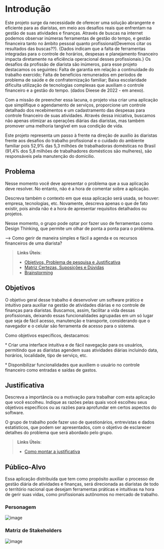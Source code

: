 # Introdução

Este projeto surge da necessidade de oferecer uma solução abrangente e eficiente para as diaristas, em meio aos desafios reais que enfrentam na gestão de suas atividades e finanças. Através de buscas na internet podemos observar inúmeras ferramentas de gestão do tempo, e gestão financeira tanto no âmbito pessoal quanto profissional(Devemos citar os resultados das buscas??).
{Dados indicam que a falta de ferramentas integradas para o controle de horários, despesas e planejamento financeiro impacta diretamente na eficiência operacional desses profissionais.} Os desafios da profissão de diarista são inúmeros, para esse projeto destacamos os seguintes:
Falta de garantia em relação a continuidade do trabalho exercido;
Falta de benefícios remunerados em períodos de problema de saúde e de confraternização familiar;
Baixa escolaridade dificulta utilização de tecnologias complexas que auxiliam o controle financeiro e a gestão do tempo. (dados Dieese de 2022 - em anexo).

Com a missão de preencher essa lacuna, o projeto visa criar uma aplicação que simplifique o agendamento de serviços, proporcione um controle detalhado dos recebimentos e um cadastramento das despesas para controle financeiro de suas atividades. Através dessa iniciativa, buscamos não apenas otimizar as operações diárias das diaristas, mas também promover uma melhoria tangível em sua condição de vida.

Este projeto representa um passo à frente na direção de auxílio às diaristas frente aos desafios do trabalho profissional e o cuidado do ambiente familiar pois 52,9% das 5,3 milhões de trabalhadoras domésticas no Brasil (91,4% dos 5,8 milhões de trabalhadores domésticos são mulheres),  são responsáveis pela manutenção do domicilio.

## Problema
Nesse momento você deve apresentar o problema que a sua aplicação deve  resolver. No entanto, não é a hora de comentar sobre a aplicação.

Descreva também o contexto em que essa aplicação será usada, se  houver: empresa, tecnologias, etc. Novamente, descreva apenas o que de  fato existir, pois ainda não é a hora de apresentar requisitos  detalhados ou projetos.

Nesse momento, o grupo pode optar por fazer uso  de ferramentas como Design Thinking, que permite um olhar de ponta a ponta para o problema.

--> Como gerir de maneira simples e fácil a agenda e os recursos financeiros de uma diarista?

> **Links Úteis**:
> - [Objetivos, Problema de pesquisa e Justificativa](https://medium.com/@versioparole/objetivos-problema-de-pesquisa-e-justificativa-c98c8233b9c3)
> - [Matriz Certezas, Suposições e Dúvidas](https://medium.com/educa%C3%A7%C3%A3o-fora-da-caixa/matriz-certezas-suposi%C3%A7%C3%B5es-e-d%C3%BAvidas-fa2263633655)
> - [Brainstorming](https://www.euax.com.br/2018/09/brainstorming/)

## Objetivos

O objetivo geral desse trabalho é desenvolver um software prático e intuitivo para auxiliar na gestão de atividades diárias e no controle de finanças para diaristas. Buscamos, assim, facilitar a vida dessas profissionais, deixando essas funcionalidades agrupadas em um só lugar que seja de fácil acesso, manutenção e transporte, considerando que o navegador e o celular são ferramenta de acesso para o sistema.

Como objetivos específicos, destacamos:

° Criar uma interface intuitiva e de fácil navegação para os usuários, permitindo que as diaristas agendem suas atividades diárias incluindo data, horários, localidade, tipo de serviço, etc.

° Disponibilizar funcionalidades que auxiliem o usuário no controle financeiro como entradas e saídas de gastos.

## Justificativa

Descreva a importância ou a motivação para trabalhar com esta aplicação que você escolheu. Indique as razões pelas quais você escolheu seus objetivos específicos ou as razões para aprofundar em certos aspectos do software.

O grupo de trabalho pode fazer uso de questionários, entrevistas e dados estatísticos, que podem ser apresentados, com o objetivo de esclarecer detalhes do problema que será abordado pelo grupo.

> **Links Úteis**:
> - [Como montar a justificativa](https://guiadamonografia.com.br/como-montar-justificativa-do-tcc/)

## Público-Alvo

Essa aplicação distribuída que tem como propósito auxiliar o processo de gestão diária de atividades e finanças, será direcionada as diaristas de todo o território nacional que desejam ferramentas práticas e intuitivas na hora de gerir suas vidas, como profissionais autônomos no mercado de trabalho.

### Personagem
![image](https://github.com/ICEI-PUC-Minas-PMV-ADS/pmv-ads-2024-1-e4-proj-dad-t3-diarista/assets/97962041/55d78477-9bf6-48c3-87cf-e08aa87d4608)

### Matriz de Stakeholders 
![image](https://github.com/ICEI-PUC-Minas-PMV-ADS/pmv-ads-2024-1-e4-proj-dad-t3-diarista/assets/97962041/7173f3dc-e3b7-4742-ae65-b4e714b5d585)



